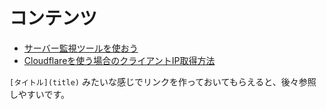 <!-- TITLE: サーバー関連 -->
<!-- SUBTITLE: サーバー関連のあれこれ -->

# コンテンツ
* [サーバー監視ツールを使おう](server/サーバー監視ツールを)
* [Cloudflareを使う場合のクライアントIP取得方法](server/get-client-ip-via-cloudflare)


`[タイトル](title)` みたいな感じでリンクを作っておいてもらえると、後々参照しやすいです。